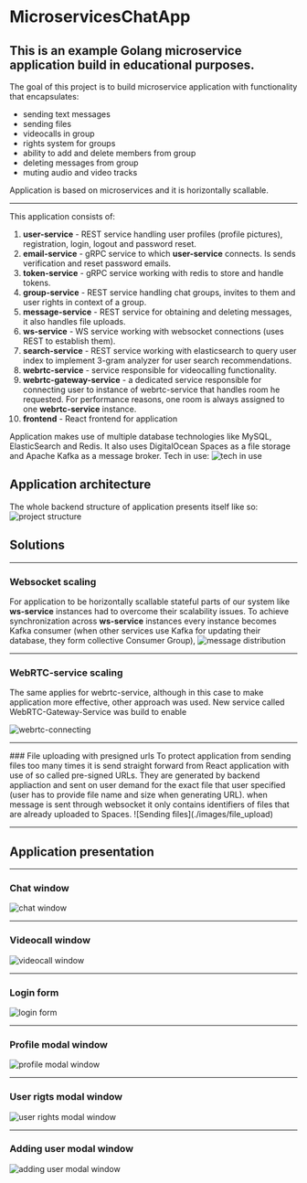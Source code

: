 # MicroservicesChatApp

## This is an example Golang microservice application build in educational purposes.

The goal of this project is to build microservice application with functionality that encapsulates: 
- sending text messages
- sending files
- videocalls in group
- rights system for groups
- ability to add and delete members from group
- deleting messages from group
- muting audio and video tracks

Application is based on microservices and it is horizontally scallable.

<hr />
This application consists of: 

1. **user-service** - REST service handling user profiles (profile pictures), registration, login, logout and password reset.
2. **email-service**  - gRPC service to which **user-service** connects. Is sends verification and reset password emails.
3. **token-service** - gRPC service working with redis to store and handle tokens.
4. **group-service** - REST service handling chat groups, invites to them and user rights in context of a group.
5. **message-service** - REST service for obtaining and deleting messages, it also handles file uploads.
6. **ws-service** - WS service working with websocket connections (uses REST to establish them).
7. **search-service** - REST service working with elasticsearch to query user index to implement 3-gram analyzer for user search recommendations.
8. **webrtc-service** - service responsible for videocalling functionality.
9. **webrtc-gateway-service** - a dedicated service responsible for connecting user to instance of webrtc-service that handles room he requested. For performance reasons, one room is always assigned to one **webrtc-service** instance. 
10. **frontend** - React frontend for application

Application makes use of multiple database technologies like MySQL, ElasticSearch and Redis. It also uses DigitalOcean Spaces as a file storage and Apache Kafka as a message broker. Tech in use:
![tech in use](./images/tech.png)

## Application architecture
The whole backend structure of application presents itself like so:
![project structure](./images/arch.png)

## Solutions
<hr />

### Websocket scaling
For application to be horizontally scallable stateful parts of our system like **ws-service** instances had to overcome their scalability issues. To achieve synchronization across **ws-service** instances every instance becomes Kafka consumer (when other services use Kafka for updating their database, they form collective Consumer Group),
![message distribution](./images/chat.png)
<hr />

### WebRTC-service scaling
The same applies for webrtc-service, although in this case to make application more effective, other approach was used. New service called WebRTC-Gateway-Service was build to enable 

![webrtc-connecting](./images/webrtc.png)

<hr />
### File uploading with presigned urls
To protect application from sending files too many times it is send straight forward from React application with use of so called pre-signed URLs. They are generated by backend appliaction and sent on user demand for the exact file that user specified (user has to provide file name and size when generating URL). when message is sent through websocket it only contains identifiers of files that are already uploaded to Spaces.
![Sending files](./images/file_upload)

<hr />

## Application presentation
<hr />

### Chat window

![chat window](./images/chat.png)

<hr />

### Videocall window

![videocall window](./images/video_call.png)

<hr />

### Login form

![login form](./images/login.png)

<hr />

### Profile modal window

![profile modal window](./images/profile.png)

<hr />

### User rigts modal window

![user rights modal window](./member_rights.png)

<hr />

### Adding user modal window
![adding user modal window](./images/adding_member.png)

